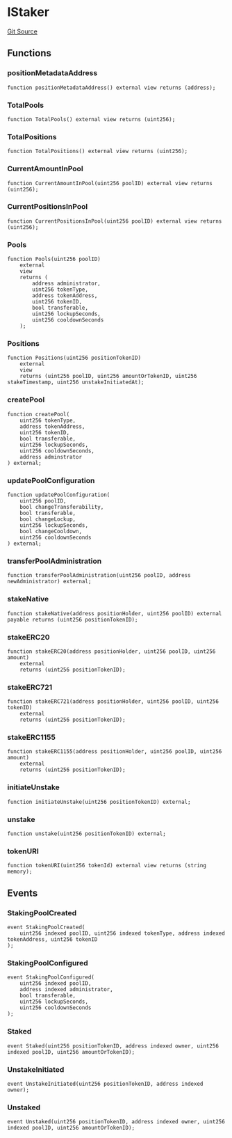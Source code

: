 # IStaker
[Git Source](https://github.com/G7DAO/protocol/blob/f0f83a37294cdf00eb87c0478d9db8879b5b60dc/contracts/interfaces/IStaker.sol)


## Functions
### positionMetadataAddress


```solidity
function positionMetadataAddress() external view returns (address);
```

### TotalPools


```solidity
function TotalPools() external view returns (uint256);
```

### TotalPositions


```solidity
function TotalPositions() external view returns (uint256);
```

### CurrentAmountInPool


```solidity
function CurrentAmountInPool(uint256 poolID) external view returns (uint256);
```

### CurrentPositionsInPool


```solidity
function CurrentPositionsInPool(uint256 poolID) external view returns (uint256);
```

### Pools


```solidity
function Pools(uint256 poolID)
    external
    view
    returns (
        address administrator,
        uint256 tokenType,
        address tokenAddress,
        uint256 tokenID,
        bool transferable,
        uint256 lockupSeconds,
        uint256 cooldownSeconds
    );
```

### Positions


```solidity
function Positions(uint256 positionTokenID)
    external
    view
    returns (uint256 poolID, uint256 amountOrTokenID, uint256 stakeTimestamp, uint256 unstakeInitiatedAt);
```

### createPool


```solidity
function createPool(
    uint256 tokenType,
    address tokenAddress,
    uint256 tokenID,
    bool transferable,
    uint256 lockupSeconds,
    uint256 cooldownSeconds,
    address adminstrator
) external;
```

### updatePoolConfiguration


```solidity
function updatePoolConfiguration(
    uint256 poolID,
    bool changeTransferability,
    bool transferable,
    bool changeLockup,
    uint256 lockupSeconds,
    bool changeCooldown,
    uint256 cooldownSeconds
) external;
```

### transferPoolAdministration


```solidity
function transferPoolAdministration(uint256 poolID, address newAdministrator) external;
```

### stakeNative


```solidity
function stakeNative(address positionHolder, uint256 poolID) external payable returns (uint256 positionTokenID);
```

### stakeERC20


```solidity
function stakeERC20(address positionHolder, uint256 poolID, uint256 amount)
    external
    returns (uint256 positionTokenID);
```

### stakeERC721


```solidity
function stakeERC721(address positionHolder, uint256 poolID, uint256 tokenID)
    external
    returns (uint256 positionTokenID);
```

### stakeERC1155


```solidity
function stakeERC1155(address positionHolder, uint256 poolID, uint256 amount)
    external
    returns (uint256 positionTokenID);
```

### initiateUnstake


```solidity
function initiateUnstake(uint256 positionTokenID) external;
```

### unstake


```solidity
function unstake(uint256 positionTokenID) external;
```

### tokenURI


```solidity
function tokenURI(uint256 tokenId) external view returns (string memory);
```

## Events
### StakingPoolCreated

```solidity
event StakingPoolCreated(
    uint256 indexed poolID, uint256 indexed tokenType, address indexed tokenAddress, uint256 tokenID
);
```

### StakingPoolConfigured

```solidity
event StakingPoolConfigured(
    uint256 indexed poolID,
    address indexed administrator,
    bool transferable,
    uint256 lockupSeconds,
    uint256 cooldownSeconds
);
```

### Staked

```solidity
event Staked(uint256 positionTokenID, address indexed owner, uint256 indexed poolID, uint256 amountOrTokenID);
```

### UnstakeInitiated

```solidity
event UnstakeInitiated(uint256 positionTokenID, address indexed owner);
```

### Unstaked

```solidity
event Unstaked(uint256 positionTokenID, address indexed owner, uint256 indexed poolID, uint256 amountOrTokenID);
```

